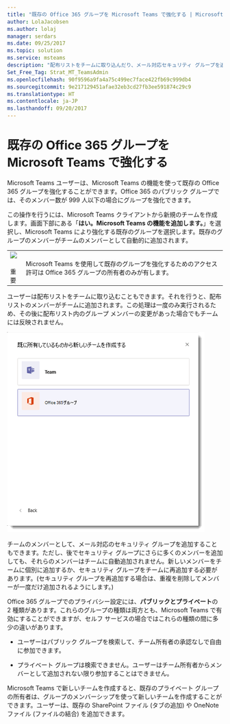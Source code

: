 ```yaml
---
title: "既存の Office 365 グループを Microsoft Teams で強化する | Microsoft サポート"
author: LolaJacobsen
ms.author: lolaj
manager: serdars
ms.date: 09/25/2017
ms.topic: solution
ms.service: msteams
description: "配布リストをチームに取り込んだり、メール対応セキュリティ グループを追加したりなどの操作を行うことで、Microsoft Teams を介して Office 365 グループを強化する方法について説明します。"
Set_Free_Tag: Strat_MT_TeamsAdmin
ms.openlocfilehash: 90f9596a9fa4a75c499ec7face422fb69c999db4
ms.sourcegitcommit: 9e217129451afae32eb3cd27fb3ee591874c29c9
ms.translationtype: HT
ms.contentlocale: ja-JP
ms.lasthandoff: 09/20/2017
---
```

<a name="enhance-existing-office-365-groups-with-microsoft-teams"></a>既存の Office 365 グループを Microsoft Teams で強化する
=======================================================

Microsoft Teams ユーザーは、Microsoft Teams の機能を使って既存の Office 365 グループを強化することができます。Office 365 のパブリック グループでは、そのメンバー数が 999 人以下の場合にグループを強化できます。

この操作を行うには、Microsoft Teams クライアントから新規のチームを作成します。画面下部にある「**はい。Microsoft Teams の機能を追加します。**」を選択し、Microsoft Teams により強化する既存のグループを選択します。既存のグループのメンバーがチームのメンバーとして自動的に追加されます。


|  |  |
|---------|---------|
|![](media/Enhance_Existing_Office_365_groups_with_Microsoft_Teams_image1.png)<br></br>重要     |Microsoft Teams を使用して既存のグループを強化するためのアクセス許可は Office 365 グループの所有者のみが有します。         |

ユーザーは配布リストをチームに取り込むこともできます。それを行うと、配布リストのメンバーがチームに追加されます。この処理は一度のみ実行されるため、その後に配布リスト内のグループ メンバーの変更があった場合でもチームには反映されません。 

![](media/Enhance_Existing_Office_365_groups_with_Microsoft_Teams_image2.png)

チームのメンバーとして、メール対応のセキュリティ グループを追加することもできます。ただし、後でセキュリティ グループにさらに多くのメンバーを追加しても、それらのメンバーはチームに自動追加されません。新しいメンバーをチームに個別に追加するか、セキュリティ グループをチームに再追加する必要があります。(セキュリティ グループを再追加する場合は、重複を削除してメンバーが一度だけ追加されるようにします。)

Office 365 グループでのプライバシー設定には、**パブリックとプライベート**の 2 種類があります。これらのグループの種類は両方とも、Microsoft Teams で有効にすることができますが、セルフ サービスの場合ではこれらの種類の間に多少の違いがあります。

-   ユーザーはパブリック グループを検索して、チーム所有者の承認なしで自由に参加できます。

-   プライベート グループは検索できません。ユーザーはチーム所有者からメンバーとして追加されない限り参加することはできません。

Microsoft Teams で新しいチームを作成すると、既存のプライベート  グループの所有者は、グループのメンバーシップを使って新しいチームを作成することができます。ユーザーは、既存の SharePoint ファイル (タブの追加) や OneNote ファイル (ファイルの結合) を追加できます。
